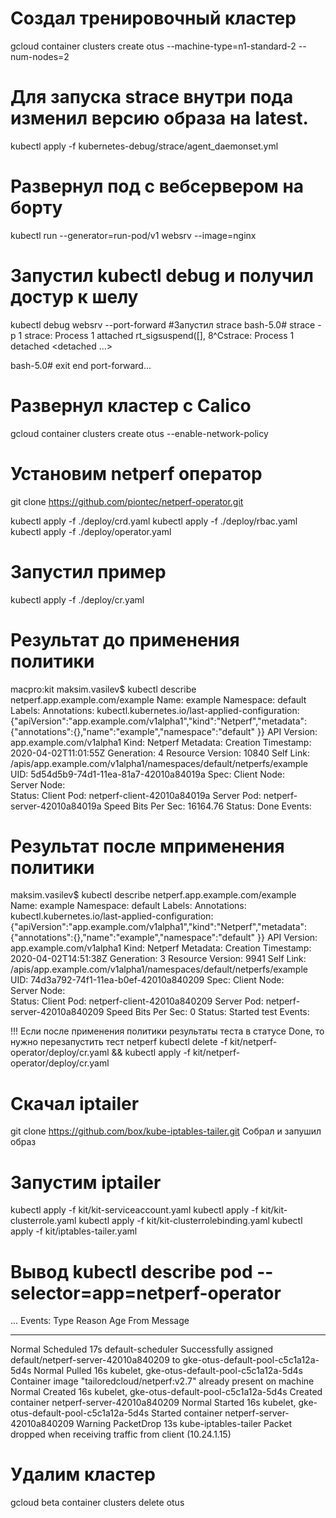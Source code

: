 # Создал тренировочный кластер 
gcloud container clusters create otus --machine-type=n1-standard-2 --num-nodes=2

# Для запуска strace внутри пода изменил версию образа на latest.
kubectl apply -f kubernetes-debug/strace/agent_daemonset.yml 
# Развернул под с вебсервером на борту
kubectl run --generator=run-pod/v1 websrv --image=nginx

# Запустил kubectl debug и получил достур к шелу
kubectl debug websrv --port-forward
#Запустил strace
bash-5.0# strace -p 1
strace: Process 1 attached
rt_sigsuspend([], 8^Cstrace: Process 1 detached
 <detached ...>

bash-5.0# exit
end port-forward...

# Развернул кластер с Calico
gcloud container clusters create otus --enable-network-policy

# Установим netperf оператор
git clone https://github.com/piontec/netperf-operator.git 

kubectl apply -f ./deploy/crd.yaml
kubectl apply -f ./deploy/rbac.yaml
kubectl apply -f ./deploy/operator.yaml

# Запустил пример
kubectl apply -f ./deploy/cr.yaml
# Результат до применения политики
macpro:kit maksim.vasilev$  kubectl describe netperf.app.example.com/example
Name:         example
Namespace:    default
Labels:       <none>
Annotations:  kubectl.kubernetes.io/last-applied-configuration:
                {"apiVersion":"app.example.com/v1alpha1","kind":"Netperf","metadata":{"annotations":{},"name":"example","namespace":"default"
}}
API Version:  app.example.com/v1alpha1
Kind:         Netperf
Metadata:
  Creation Timestamp:  2020-04-02T11:01:55Z
  Generation:          4
  Resource Version:    10840
  Self Link:           /apis/app.example.com/v1alpha1/namespaces/default/netperfs/example
  UID:                 5d54d5b9-74d1-11ea-81a7-42010a84019a
Spec:
  Client Node:  
  Server Node:  
Status:
  Client Pod:          netperf-client-42010a84019a
  Server Pod:          netperf-server-42010a84019a
  Speed Bits Per Sec:  16164.76
  Status:              Done
Events:                <none>

# Результат после мприменения политики

maksim.vasilev$ kubectl describe netperf.app.example.com/example
Name:         example
Namespace:    default
Labels:       <none>
Annotations:  kubectl.kubernetes.io/last-applied-configuration:
                {"apiVersion":"app.example.com/v1alpha1","kind":"Netperf","metadata":{"annotations":{},"name":"example","namespace":"default"
}}
API Version:  app.example.com/v1alpha1
Kind:         Netperf
Metadata:
  Creation Timestamp:  2020-04-02T14:51:38Z
  Generation:          3
  Resource Version:    9941
  Self Link:           /apis/app.example.com/v1alpha1/namespaces/default/netperfs/example
  UID:                 74d3a792-74f1-11ea-b0ef-42010a840209
Spec:
  Client Node:  
  Server Node:  
Status:
  Client Pod:          netperf-client-42010a840209
  Server Pod:          netperf-server-42010a840209
  Speed Bits Per Sec:  0
  Status:              Started test
Events:                <none>

!!! Если после применения политики результаты теста в статусе Done, то нужно перезапустить тест netperf kubectl delete -f kit/netperf-operator/deploy/cr.yaml && kubectl apply -f kit/netperf-operator/deploy/cr.yaml 

# Скачал iptailer
git clone https://github.com/box/kube-iptables-tailer.git
Собрал и запушил образ

# Запустим iptailer 

kubectl apply -f kit/kit-serviceaccount.yaml
kubectl apply -f kit/kit-clusterrole.yaml
kubectl apply -f kit/kit-clusterrolebinding.yaml
kubectl apply -f kit/iptables-tailer.yaml 

# Вывод kubectl describe pod --selector=app=netperf-operator

...
Events:
  Type     Reason      Age   From                                          Message
  ----     ------      ----  ----                                          -------
  Normal   Scheduled   17s   default-scheduler                             Successfully assigned default/netperf-server-42010a840209 to gke-otus-default-pool-c5c1a12a-5d4s
  Normal   Pulled      16s   kubelet, gke-otus-default-pool-c5c1a12a-5d4s  Container image "tailoredcloud/netperf:v2.7" already present on machine
  Normal   Created     16s   kubelet, gke-otus-default-pool-c5c1a12a-5d4s  Created container netperf-server-42010a840209
  Normal   Started     16s   kubelet, gke-otus-default-pool-c5c1a12a-5d4s  Started container netperf-server-42010a840209
  Warning  PacketDrop  13s   kube-iptables-tailer                          Packet dropped when receiving traffic from client (10.24.1.15)

# Удалим кластер
gcloud beta container clusters delete otus
